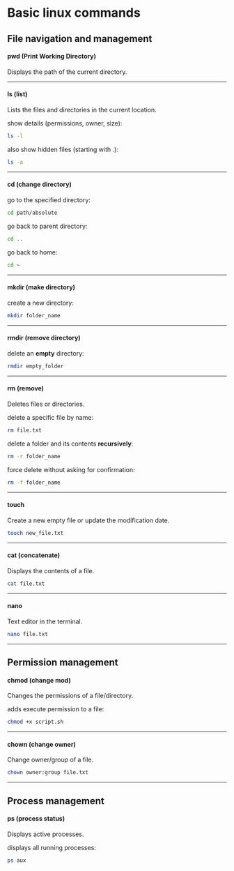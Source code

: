 # Basic linux commands

## File navigation and management

#### pwd (Print Working Directory)
Displays the path of the current directory.

---

#### ls (list)
Lists the files and directories in the current location.

show details (permissions, owner, size):
```bash
ls -l
```

also show hidden files (starting with .):
```bash
ls -a 
```

---

#### cd (change directory)

go to the specified directory:
```bash
cd path/absolute 
```

go back to parent directory:
```bash
cd .. 
```

go back to home:
```bash
cd ~ 
```

---

#### mkdir (make directory)

create a new directory:
```bash
mkdir folder_name
```

---

#### rmdir (remove directory)

delete an **empty** directory:
```bash
rmdir empty_folder
```

---

#### rm (remove)
Deletes files or directories.

delete a specific file by name:
```bash
rm file.txt
```

delete a folder and its contents **recursively**:
```bash
rm -r folder_name
```

force delete without asking for confirmation:
```bash
rm -f folder_name
```

---

#### touch
Create a new empty file or update the modification date.

```bash
touch new_file.txt
```

---

#### cat (concatenate)
Displays the contents of a file.

```bash
cat file.txt
```

---

#### nano
Text editor in the terminal.

```bash
nano file.txt
```

---

## Permission management

#### chmod (change mod)
Changes the permissions of a file/directory.

adds execute permission to a file:
```bash
chmod +x script.sh
```

---

#### chown (change owner)
Change owner/group of a file.

```bash
chown owner:group file.txt
```

---

## Process management

#### ps (process status)
Displays active processes.

displays all running processes:
```bash
ps aux
```